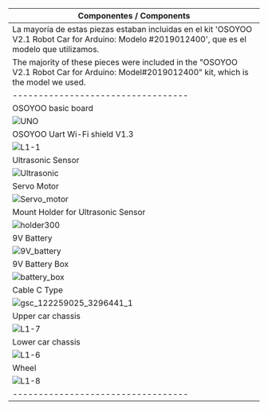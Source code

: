 |        Componentes         /     Components             |
| ---------------------------------- |
|La mayoría de estas piezas estaban incluidas en el kit 'OSOYOO V2.1 Robot Car for Arduino: Modelo #2019012400', que es el modelo que utilizamos.|
| The majority of these pieces were included in the "OSOYOO V2.1 Robot Car for Arduino: Model#2019012400" kit, which is the model we used.|
| ---------------------------------- |
| OSOYOO basic board                 |
|![UNO](https://github.com/ACJIREH/Jireh/assets/141764789/4773b752-4eac-4a69-bb54-55a7d40f9f63)|
| OSOYOO Uart Wi-Fi shield V1.3      |
|![L1-1](https://github.com/ACJIREH/Jireh/assets/141764789/b134e2ab-11ee-450e-b564-d7b80ead9d7e)|
| Ultrasonic Sensor                  |
|![Ultrasonic](https://github.com/ACJIREH/Jireh/assets/141764789/bd735eaf-1174-465c-9324-d9d53298dd1b)|
| Servo Motor                        |
|![Servo_motor](https://github.com/ACJIREH/Jireh/assets/141764789/18da265a-af46-4c75-ad3f-a59d5361ec88)|
| Mount Holder for Ultrasonic Sensor |
|![holder300](https://github.com/ACJIREH/Jireh/assets/141764789/5b904933-f7c3-4388-93c1-8ca084f0b14c)|
| 9V Battery                         |
|![9V_battery](https://github.com/ACJIREH/Jireh/assets/141764789/62686fc8-1fbe-48fe-bfa3-61126f1a3bbf)|
| 9V Battery Box                     |
|![battery_box](https://github.com/ACJIREH/Jireh/assets/141764789/70b45268-59b6-47e0-b306-0a644f0fb3be)|
| Cable C Type                       |
|![gsc_122259025_3296441_1](https://github.com/ACJIREH/Jireh/assets/141764789/3ac2d459-8a50-48e5-be83-91f5992efbc8)|
| Upper car chassis                  |
|![L1-7](https://github.com/ACJIREH/Jireh/assets/141764789/7dfe9809-85b6-4a80-af4e-854c206444c7)|
| Lower car chassis                  |
|![L1-6](https://github.com/ACJIREH/Jireh/assets/141764789/2dbd579d-9f34-4104-965e-89d45336742c)|
| Wheel                              |
|![L1-8](https://github.com/ACJIREH/Jireh/assets/141764789/e7a70c84-e293-4c7f-9a13-9b2d1c23a753)|
| ---------------------------------- |

